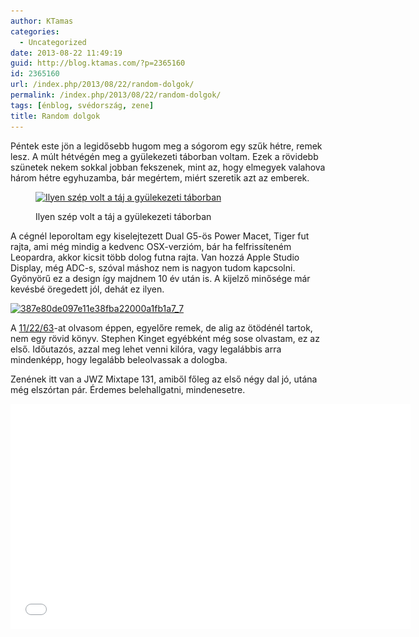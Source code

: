 ```yaml
---
author: KTamas
categories:
  - Uncategorized
date: 2013-08-22 11:49:19
guid: http://blog.ktamas.com/?p=2365160
id: 2365160
url: /index.php/2013/08/22/random-dolgok/
permalink: /index.php/2013/08/22/random-dolgok/
tags: [énblog, svédország, zene]
title: Random dolgok
---
```


Péntek este jön a legidősebb hugom meg a sógorom egy szűk hétre, remek lesz. A múlt hétvégén meg a gyülekezeti táborban voltam. Ezek a rövidebb szünetek nekem sokkal jobban fekszenek, mint az, hogy elmegyek valahova három hétre egyhuzamba, bár megértem, miért szeretik azt az emberek.<figure id="attachment_2365162" style="width: 612px" class="wp-caption aligncenter">

[<img src="/wp-content/uploads/2013/08/36d6e6be078411e3919b22000a9f1988_7.jpg" alt="Ilyen szép volt a táj a gyülekezeti táborban" width="612" height="612" class="size-full wp-image-2365162" srcset="/wp-content/uploads/2013/08/36d6e6be078411e3919b22000a9f1988_7.jpg 612w, /wp-content/uploads/2013/08/36d6e6be078411e3919b22000a9f1988_7-150x150.jpg 150w, /wp-content/uploads/2013/08/36d6e6be078411e3919b22000a9f1988_7-300x300.jpg 300w" sizes="(max-width: 612px) 100vw, 612px" />](/wp-content/uploads/2013/08/36d6e6be078411e3919b22000a9f1988_7.jpg)<figcaption class="wp-caption-text">Ilyen szép volt a táj a gyülekezeti táborban</figcaption></figure> 

A cégnél leporoltam egy kiselejtezett Dual G5-ös Power Macet, Tiger fut rajta, ami még mindig a kedvenc OSX-verzióm, bár ha felfrissíteném Leopardra, akkor kicsit több dolog futna rajta. Van hozzá Apple Studio Display, még ADC-s, szóval máshoz nem is nagyon tudom kapcsolni. Gyönyörű ez a design így majdnem 10 év után is. A kijelző minősége már kevésbé öregedett jól, dehát ez ilyen.

[<img src="/wp-content/uploads/2013/08/387e80de097e11e38fba22000a1fb1a7_7.jpg" alt="387e80de097e11e38fba22000a1fb1a7_7" width="612" height="612" class="aligncenter size-full wp-image-2365161" srcset="/wp-content/uploads/2013/08/387e80de097e11e38fba22000a1fb1a7_7.jpg 612w, /wp-content/uploads/2013/08/387e80de097e11e38fba22000a1fb1a7_7-150x150.jpg 150w, /wp-content/uploads/2013/08/387e80de097e11e38fba22000a1fb1a7_7-300x300.jpg 300w" sizes="(max-width: 612px) 100vw, 612px" />](/wp-content/uploads/2013/08/387e80de097e11e38fba22000a1fb1a7_7.jpg)

A [11/22/63](http://www.amazon.com/Zone-Offroad-Products-11-22-63-ebook/dp/B005LCYR7Y/ref=sr_1_1_bnp_1_kin?ie=UTF8&qid=1377164896&sr=8-1&keywords=11.22.63)-at olvasom éppen, egyelőre remek, de alig az ötödénél tartok, nem egy rövid könyv. Stephen Kinget egyébként még sose olvastam, ez az első. Időutazós, azzal meg lehet venni kilóra, vagy legalábbis arra mindenképp, hogy legalább beleolvassak a dologba.

Zenének itt van a JWZ Mixtape 131, amiből főleg az első négy dal jó, utána még elszórtan pár. Érdemes belehallgatni, mindenesetre.

<p><iframe src="//www.youtube.com/embed/videoseries?list=PLyALKMPGOR5ekmH_SRyCwodXnkRtPy7R5" width="640" height="360" frameborder="0" allowfullscreen="allowfullscreen"></iframe></p>
